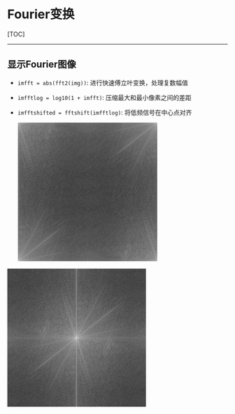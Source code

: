 # Fourier变换

[TOC]

------

## 显示Fourier图像

- `imfft = abs(fft2(img))`: 进行快速傅立叶变换，处理复数幅值

- `imfftlog = log10(1 + imfft)`: 压缩最大和最小像素之间的差距

- `imfftshifted = fftshift(imfftlog)`: 将低频信号在中心点对齐

  <img src="ScreenShots/imfftlog.png" alt="imfftlog" style="zoom:50%;" />

<img src="ScreenShots/imfftshifted.png" alt="imfftshifted" style="zoom:50%;" />